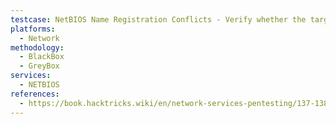 ```yaml
---
testcase: NetBIOS Name Registration Conflicts - Verify whether the target allows duplicate NetBIOS name registration (potential spoofing or poisoning)
platforms: 
  - Network
methodology: 
  - BlackBox
  - GreyBox
services:
  - NETBIOS
references:
  - https://book.hacktricks.wiki/en/network-services-pentesting/137-138-139-pentesting-netbios.html
---
```

